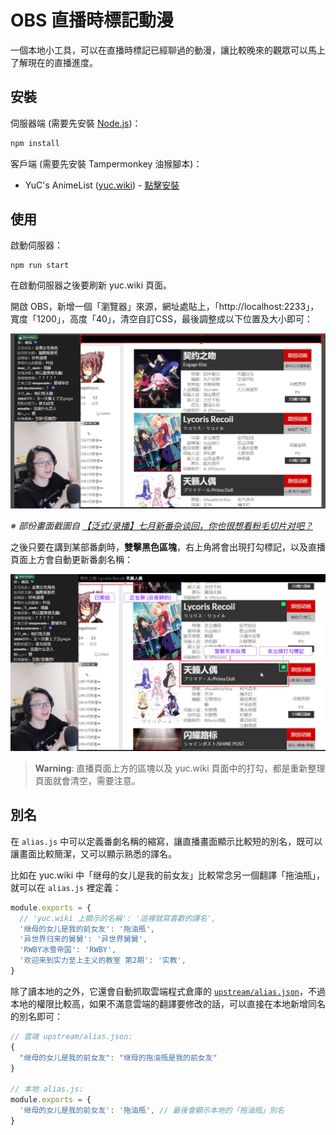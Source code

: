 # OBS 直播時標記動漫

一個本地小工具，可以在直播時標記已經聊過的動漫，讓比較晚來的觀眾可以馬上了解現在的直播進度。

## 安裝

伺服器端 (需要先安裝 [Node.js](https://nodejs.org/))：

```bash
npm install
```

客戶端 (需要先安裝 Tampermonkey 油猴腳本)：

* YuC's AnimeList ([yuc.wiki](https://yuc.wiki/)) - [點擊安裝](https://raw.githubusercontent.com/wang48372162/obs-animes-markup/main/clients/yuc_wiki.user.js)

## 使用

啟動伺服器：

```
npm run start
```

在啟動伺服器之後要刷新 yuc.wiki 頁面。

開啟 OBS，新增一個「瀏覽器」來源，網址處貼上，「http://localhost:2233」，寬度「1200」，高度「40」，清空自訂CSS，最後調整成以下位置及大小即可：

![](screens/screenshot_01.jpg)

*※ 部份畫面截圖自 [【泛式/录播】七月新番杂谈回，你也很想看粉毛切片对吧？](https://www.bilibili.com/video/BV1nZ4y1Y7VH)*

之後只要在講到某部番劇時，**雙擊黑色區塊**，右上角將會出現打勾標記，以及直播頁面上方會自動更新番劇名稱：

![](screens/screenshot_02.jpg)

> **Warning**: 直播頁面上方的區塊以及 yuc.wiki 頁面中的打勾，都是重新整理頁面就會清空，需要注意。

## 別名

在 `alias.js` 中可以定義番劇名稱的縮寫，讓直播畫面顯示比較短的別名，既可以讓畫面比較簡潔，又可以顯示熟悉的譯名。

比如在 yuc.wiki 中「继母的女儿是我的前女友」比較常念另一個翻譯「拖油瓶」，就可以在 `alias.js` 裡定義：

```js
module.exports = {
  // 'yuc.wiki 上顯示的名稱': '這裡就寫喜歡的譯名',
  '继母的女儿是我的前女友': '拖油瓶',
  '异世界归来的舅舅': '异世界舅舅',
  'RWBY冰雪帝国': 'RWBY',
  '欢迎来到实力至上主义的教室 第2期': '实教',
}
```

除了讀本地的之外，它還會自動抓取雲端程式倉庫的 [`upstream/alias.json`](https://github.com/wang48372162/obs-animes-markup/blob/main/upstream/alias.json)，不過本地的權限比較高，如果不滿意雲端的翻譯要修改的話，可以直接在本地新增同名的別名即可：

```js
// 雲端 upstream/alias.json:
{
  "继母的女儿是我的前女友": "继母的拖油瓶是我的前女友"
}

// 本地 alias.js:
module.exports = {
  '继母的女儿是我的前女友': '拖油瓶', // 最後會顯示本地的「拖油瓶」別名
}
```
